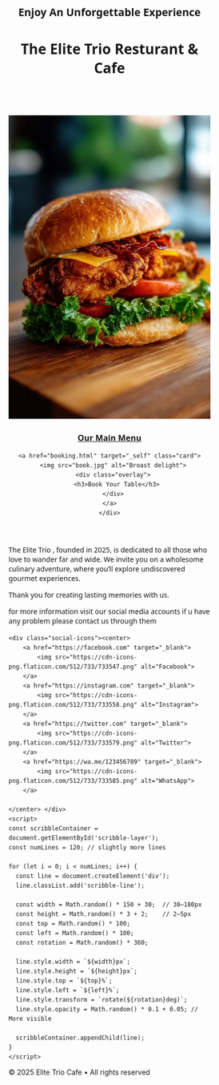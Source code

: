 
<!DOCTYPE html>
<html lang="en">
<head>
  <meta charset="UTF-8">
  <title>The Elite Trio Resturant & Cafe</title>
<style>
* {
  margin: 0;
  padding: 0;
  box-sizing: border-box;
  font-family: 'Segoe UI', sans-serif;
}

body {
  background-color: #0d0d0d;
  color: #fff;
  line-height: 1.6;
  text-align: center;
}

/* Header (Hero Section) */
header {
  padding: 40px 20px;
  background: url('https://images.unsplash.com/photo-1606788075761-5bdf23c1d730?auto=format&fit=crop&w=1350&q=80') 
    no-repeat center center/cover;
  height: 90vh;
  display: flex;
  flex-direction: column;
  justify-content: center;
  align-items: center;
}

header h1 {
  font-size: 3rem;
  letter-spacing: 3px;
  margin: 15px 0;
  font-style: italic;
}

header h2 {
  font-size: 1rem;
  letter-spacing: 2px;
  font-weight: normal;
  font-style: italic;
}

.buttons {
  margin-top: 20px;
}

/* Buttons */
.btn {
  border: 1px solid white;
  padding: 12px 24px;
  margin: 10px;
  background: transparent;
  color: white;
  cursor: pointer;
  transition: all 0.3s ease;
  text-decoration: none;
  font-weight: bold;
  font-style: italic;
}

.btn:hover {
  background: white;
  color: black;
}

    .scribble-layer {
      position: fixed;
      top: 0;
      left: 0;
      width: 100%;
      height: 100%;
      z-index: 0;
      pointer-events: none;
    }

     .scribble-line {
      position: absolute;
      background-color: white;
      border-radius: 10px;
      box-shadow: 0 0 6px 2px white;
      opacity: 0.1; /* More visible */
    }



.cards-container {
  
  display: flex;
  gap: 30px;
  flex-wrap: wrap;
  justify-content: center;
}

.card {
  position: relative;
  width: 300px;
  height: 500px;
  border-radius: 20px;
  overflow: hidden;
  cursor: pointer;
  box-shadow: 0 10px 25px rgba(0,0,0,0.5);
  transition: transform 0.4s ease, box-shadow 0.4s ease;
  text-decoration: none;
}

.card img {
  width: 100%;
  height: 100%;
  object-fit: cover;
  transition: transform 0.4s ease;
}

.card:hover {
  transform: scale(1.05);
  box-shadow: 0 15px 35px rgba(0,0,0,0.7);
}

.card:hover img {
  transform: scale(1.1);
}

.card .overlay {
  position: absolute;
  bottom: 0;
  left: 0;
  width: 100%;
  height: 40%;
  background: linear-gradient(to top, rgba(0,0,0,0.8), transparent);
  display: flex;
  justify-content: center;
  align-items: flex-end;
  padding: 20px;
}

.card .overlay h3 {
  margin: 0;
  font-size: 20px;
  font-weight: 600;
  color: #fff;
}



.section{
  margin-top: 75px;
}
.MENU{
  margin-top: 70px;
  margin: auto;
}

.social-icons {
    margin-top: 40px;
    display: flex;
    justify-content: flex-start;
    gap: 15px;
    padding-left: 20px;
}

.social-icons a {
    display: inline-block;
    width: 25px;
    height: 25px;
    transition: transform 0.3s ease, filter 0.3s ease;
}


.social-icons img {
    width: 100%;
    height: 100%;
    object-fit: cover;
    transition: filter 0.3s ease;
}


.social-icons a:hover img {
    transform: scale(1.15);
}
</style>
</head>
<body>

   <div class="scribble-layer" id="scribble-layer"> 
   </div>

  <header>
    <h2>Enjoy An Unforgettable Experience</h2>
    <h1>The Elite Trio Resturant & Cafe</h1>
<br><br><br><br>
    <div class="cards-container">
    <a href="menu.html" target="_self" class="card">
      <img src="menu.jpg" alt="Broast delight">
      <div class="overlay">
        <h3>Our Main Menu</h3>
      </div>
    </a>

    <a href="booking.html" target="_self" class="card">
      <img src="book.jpg" alt="Broast delight">
      <div class="overlay">
        <h3>Book Your Table</h3>
      </div>
    </a>
    </div>
  </header>
<section class="section">
    <p>
      The Elite Trio , founded in 2025, is dedicated to all those who love to wander far and wide. 
      We invite you on a wholesome culinary adventure, where you’ll explore undiscovered gourmet experiences.
    </p>
    <p>
      Thank you for creating lasting memories with us.
    </p>
    <p>
       for more information visit our social media accounts if u have any problem please contact us
        through them
    </p>

</section>
     
   <!-- Social Media Icons -->
    <div class="social-icons"><center>
        <a href="https://facebook.com" target="_blank">
            <img src="https://cdn-icons-png.flaticon.com/512/733/733547.png" alt="Facebook">
        </a>
        <a href="https://instagram.com" target="_blank">
            <img src="https://cdn-icons-png.flaticon.com/512/733/733558.png" alt="Instagram">
        </a>
        <a href="https://twitter.com" target="_blank">
            <img src="https://cdn-icons-png.flaticon.com/512/733/733579.png" alt="Twitter">
        </a>
        <a href="https://wa.me/123456789" target="_blank">
            <img src="https://cdn-icons-png.flaticon.com/512/733/733585.png" alt="WhatsApp">
        </a>
        
    </center> </div>  
    <script>
    const scribbleContainer = document.getElementById('scribble-layer');
    const numLines = 120; // slightly more lines

    for (let i = 0; i < numLines; i++) {
      const line = document.createElement('div');
      line.classList.add('scribble-line');

      const width = Math.random() * 150 + 30;  // 30–180px
      const height = Math.random() * 3 + 2;    // 2–5px
      const top = Math.random() * 100;
      const left = Math.random() * 100;
      const rotation = Math.random() * 360;

      line.style.width = `${width}px`;
      line.style.height = `${height}px`;
      line.style.top = `${top}%`;
      line.style.left = `${left}%`;
      line.style.transform = `rotate(${rotation}deg)`;
      line.style.opacity = Math.random() * 0.1 + 0.05; // More visible

      scribbleContainer.appendChild(line);
    }
    </script> 
    

</body>
</html>
      © 2025 Elite Trio Cafe • All rights reserved
    </footer>
  </div>
